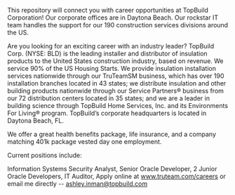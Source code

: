 This repository will connect you with career opportunities at TopBuild Corporation! Our corporate offices are in Daytona Beach. 
Our rockstar IT team handles the support for our 190 construction services divisions around the US. 

Are you looking for an exciting career with an industry leader? TopBuild Corp. (NYSE: BLD) is the leading installer and distributor of insulation products to the United States construction industry, based on revenue. We service 90% of the US Housing Starts. We provide insulation installation services nationwide through our TruTeamSM business, which has over 190 installation branches located in 43 states; we distribute insulation and other building products nationwide through our Service Partners® business from our 72 distribution centers located in 35 states; and we are a leader in building science through TopBuild Home Services, Inc. and its Environments For Living® program. TopBuild’s corporate headquarters is located in Daytona Beach, FL.

We offer a great health benefits package, life insurance, and a company matching 401k package vested day one employment.

Current positions include:

Information Systems Security Analyst, 
Senior Oracle Developer, 
2 Junior Oracle Developers, 
IT Auditor,
Apply online at www.truteam.com/careers or email me directly -- ashley.inman@topbuild.com
